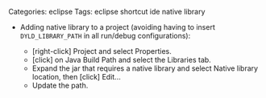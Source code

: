 Categories: eclipse
Tags: eclipse
      shortcut
      ide
      native
      library

- Adding native library to a project (avoiding having to insert `DYLD_LIBRARY_PATH` in all run/debug configurations):

    - [right-click] Project and select Properties.
    - [click] on Java Build Path and select the Libraries tab.
    - Expand the jar that requires a native library and select Native library location, then [click] Edit...
    - Update the path.